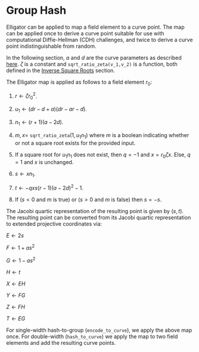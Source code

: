# Group Hash

Elligator can be applied to map a field element to a curve point. The map can be applied once to derive a curve point suitable for use with computational Diffie-Hellman (CDH) challenges, and twice to derive a curve point indistinguishable from random. 

In the following section, $a$ and $d$ are the curve parameters as described [here](../decaf377.md#curve-parameters). $\zeta$ is a constant and `sqrt_ratio_zeta(v_1,v_2)` is a function, both defined in the [Inverse Square Roots](./invsqrt.md) section.

The Elligator map is applied as follows to a field element $r_0$:

1. $r \gets \zeta r_0^2$.

2. $u_1 \gets (dr - d + a)(dr - ar - d)$.

3. $n_1 \gets (r + 1)(a - 2d)$.

4. $m, x =$ `sqrt_ratio_zeta`$(1, u_1 n_1)$ where $m$ is a boolean indicating whether or not a square root exists for the provided input.

5. If a square root for $u_1 n_1$ does not exist, then $q=-1$ and $x = r_0 \zeta x$. Else, $q=1$ and $x$ is unchanged.

6. $s \gets x n_1$.

7. $t \gets -q x s (r-1) (a - 2d)^2 - 1$. 

8. If ($s < 0$ and $m$ is true) or ($s > 0$ and $m$ is false) then $s = -s$.

The Jacobi quartic representation of the resulting point is given by $(s, t)$. The resulting point can be converted from its Jacobi quartic representation to extended projective coordinates via:

$E \gets 2s$

$F \gets 1 + as^2$

$G \gets 1 - as^2$

$H \gets t$

$X \gets EH$

$Y \gets FG$

$Z \gets FH$

$T \gets EG$

For single-width hash-to-group (`encode_to_curve`), we apply the above map once. For double-width (`hash_to_curve`) we apply the map to two field elements and add the resulting curve points.
